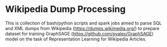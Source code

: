 # Wikipedia Dump Processing

This is collection of bash/python scripts and spark jobs aimed to parse SQL and XML dumps from Wikipedia (https://dumps.wikimedia.org/)
to prepare dataset for training GraphSAGE (https://github.com/pyalex/GraphSAGE) model on the task of 
Representation Learning for Wikipedia Articles. 